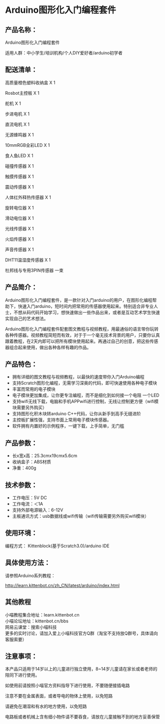 # Arduino图形化入门编程套件   
## 产品名称：   
Arduino图形化入门编程套件   

适用人群：中小学生/培训机构/个人DIY爱好者/arduino初学者   

## 配送清单：   
高质量橙色塑料收纳盒 X 1   

Rosbot主控板 X 1   

舵机 X 1   

步进电机 X 1   

直流电机 X 1   

无源蜂鸣器 X 1   

10mmRGB全彩LED X 1   

食人鱼LED X 1   

碰撞传感器 X 1   

触摸传感器 X 1   

震动传感器 X 1   

人体红外释热传感器 X 1   

旋转电位器 X 1   

滑动电位器 X 1   

光线传感器 X 1   

火焰传感器 X 1   

声音传感器 X 1   

DHT11温湿度传感器 X 1   

杜邦线与专用3PIN传感器 一束

## 产品简介：   
Arduino图形化入门编程套件，是一款针对入门arduino的用户，在图形化编程帮助下，快速入门arduino，短时间内把常用的传感器使用起来。特别适合非专业人士，不想从码代码开始学习，想快速做出一些作品出来，或者是互动艺术学生快速实现自己的艺术想法。   

Arduino图形化入门编程套件配套图文教程与视频教程，用最通俗的语言带你玩转各种传感器。视频教程简短而有效，对于于一个毫无技术背景的用户，只要你认真跟着教程，在2天内即可以把所有模块使用起来。再通过自己的创意，把这些传感器组合起来使用，做出各种各样有趣的作品。

## 产品特色：   
- 拥有详细的图文教程与视频教程，以最快的速度带你入门Arduino编程   
- 支持Scratch图形化编程，无需学习深奥的代码，即可快速使用各种电子模块   
- 丰富而常用的电子模块  
- 电子模块更加集成，让你更专注编程，而不是细化到如何接一个电阻 一个LED
- 支持wifi无线下载，电脑和手机APPwifi进行控制，无线让控制更方便（wifi模块需要另外购买）   
- 支持图形化积木块转arduino C++代码，让你从新手到高手无缝进阶   
- 主控板扩展性强，支持市面上常用电子模块传感器。   
- 软件拥有内置好的示例程序，一键下载，上手简单，无门槛   

## 产品参数：   
- 长x宽x高：25.3cmx19cmx5.6cm   
- 收纳盒子：ABS材质   
- 净重：400g   

## 技术参数：   
- 工作电压：5V DC   
- 工作电流：＜1A   
- 支持外部电源输入：6-12V
- 主板通讯方式：usb数据线或wifi传输（wifi传输需要另外购买wifi模块）   


## 使用环境：
编程方式：
Kittenblock(基于Scratch3.0)/arduino IDE   


## 具体使用方法：
请参照Arduino系列教程：   

http://learn.kittenbot.cn/zh_CN/latest/arduino/index.html


## 其他教程   
小喵教程集合地址：learn.kittenbot.cn   
小喵论坛地址：kittenbot.cn/bbs   
网易云课堂：搜索小喵科技   
更多的实时讨论，请加入爱上小喵科技官方Q群（淘宝不支持放Q群号，具体请向客服索要）   

## 注意事项：   

本产品只适用于14岁以上的儿童进行独立使用，8~14岁儿童请在家长或者老师的陪同下进行使用。   

如使用前请按照小喵官方资料指导下进行使用，不要随便接插电路   

注意不要在金属表面，或者导电的物体上使用，以免短路   

请避免在潮湿和有水的地方使用，以免短路   

电路板或者机械上含有细小物件请不要吞食，请放在儿童接触不到的地方妥善保管   

